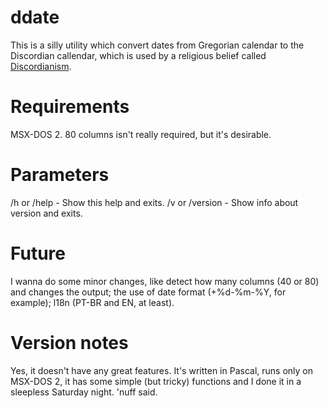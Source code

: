 # ddate
This is a silly utility which convert dates from Gregorian calendar to the Discordian callendar, which is used by a religious belief called [Discordianism](https://en.wikipedia.org/wiki/Discordianism).

# Requirements
MSX-DOS 2. 80 columns isn't really required, but it's desirable.

# Parameters
/h or /help - Show this help and exits.
/v or /version - Show info about version and exits.

# Future
I wanna do some minor changes, like detect how many columns (40 or 80) and changes the output; the use of date format (+%d-%m-%Y, for example); l18n (PT-BR and EN, at least).

# Version notes
Yes, it doesn't have any great features. It's written in Pascal, runs only on MSX-DOS 2, it has some simple (but tricky) functions and I done it in a sleepless Saturday night. 'nuff said.
